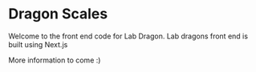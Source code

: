 # Dragon Scales

Welcome to the front end code for Lab Dragon. Lab dragons front end is built using Next.js

More information to come :)